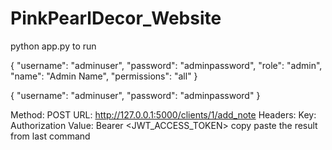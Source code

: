 # PinkPearlDecor_Website

python app.py
to run

{
"username": "adminuser",
"password": "adminpassword",
"role": "admin",
"name": "Admin Name",
"permissions": "all"
}

{
"username": "adminuser",
"password": "adminpassword"
}

Method: POST
URL: http://127.0.0.1:5000/clients/1/add_note
Headers:
Key: Authorization
Value: Bearer <JWT_ACCESS_TOKEN> copy paste the result from last command
